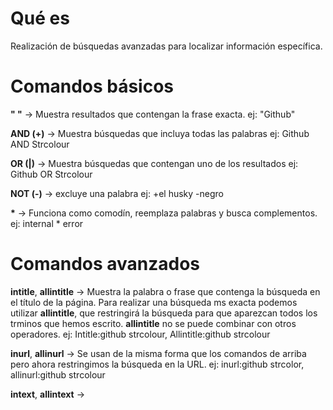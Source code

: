 # Qué es
Realización de búsquedas avanzadas para localizar información específica.

# Comandos básicos

__" "__ -> Muestra resultados que contengan la frase exacta.
ej: "Github"

__AND (+)__ -> Muestra búsquedas que incluya todas las palabras
ej: Github AND Strcolour

__OR (|)__ -> Muestra búsquedas que contengan uno de los resultados
ej: Github OR Strcolour

__NOT (-)__ -> excluye una palabra
ej: +el husky -negro

__*__ -> Funciona como comodín, reemplaza palabras y busca complementos.
ej: internal * error

# Comandos avanzados

__intitle__, __allintitle__ -> Muestra la palabra o frase que contenga la búsqueda en el título de la página. Para realizar una búsqueda ms exacta podemos utilizar __allintitle__, que restringirá la búsqueda para que aparezcan todos los trminos que hemos escrito. __allintitle__ no se puede combinar con otros operadores.
ej: Intitle:github strcolour, Allintitle:github strcolour

__inurl__, __allinurl__ -> Se usan de la misma forma que los comandos de arriba pero ahora restringimos la búsqueda en la URL.
ej: inurl:github strcolor, allinurl:github strcolour

__intext__, __allintext__ ->
